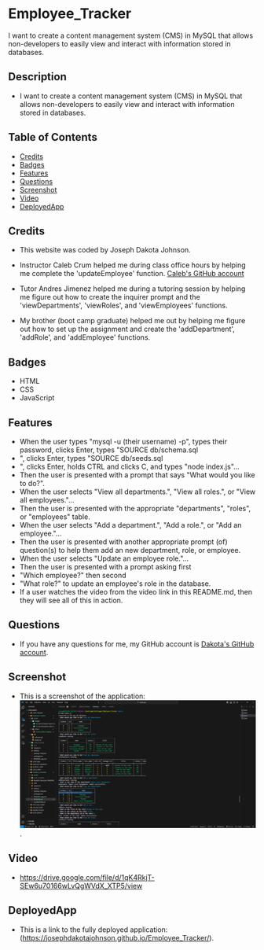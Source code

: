 # Employee_Tracker
I want to create a content management system (CMS) in MySQL that allows non-developers to easily view and interact with information stored in databases.

## Description

 - I want to create a content management system (CMS) in MySQL that allows non-developers to easily view and interact with information stored in databases.

## Table of Contents

  - [Credits](#credits)
  - [Badges](#badges)
  - [Features](#features)
  - [Questions](#questions)
  - [Screenshot](#screenshot)
  - [Video](#video)
  - [DeployedApp](#deployedApp)

## Credits

 - This website was coded by Joseph Dakota Johnson.

 - Instructor Caleb Crum helped me during class office hours by helping me complete the 'updateEmployee' function. [Caleb's GitHub account](https://github.com/CalebCrumInstructor)

 - Tutor Andres Jimenez helped me during a tutoring session by helping me figure out how to create the inquirer prompt and the 'viewDepartments', 'viewRoles', and 'viewEmployees' functions.

 - My brother (boot camp graduate) helped me out by helping me figure out how to set up the assignment and create the 'addDepartment', 'addRole', and 'addEmployee' functions.

## Badges

 - HTML
 - CSS
 - JavaScript

## Features

 - When the user types "mysql -u (their username) -p", types their password, clicks Enter, types "SOURCE db/schema.sql
 - ", clicks Enter, types "SOURCE db/seeds.sql
 - ", clicks Enter, holds CTRL and clicks C, and types "node index.js"...
 - Then the user is presented with a prompt that says "What would you like to do?".
 - When the user selects "View all departments.", "View all roles.", or "View all employees."...
 - Then the user is presented with the appropriate "departments", "roles", or "employees" table.
 - When the user selects "Add a department.", "Add a role.", or "Add an employee."...
 - Then the user is presented with another appropriate prompt (of) question(s) to help them add an new department, role, or employee.
 - When the user selects "Update an employee role."...
 - Then the user is presented with a prompt asking first
 -  "Which employee?" then second
 -  "What role?" to update an employee's role in the database.
 - If a user watches the video from the video link in this README.md, then they will see all of this in action.

## Questions

 - If you have any questions for me, my GitHub account is [Dakota's GitHub account](https://github.com/josephdakotajohnson).

## Screenshot

 - This is a screenshot of the application: ![Application Screenshot](assets/images/Screen_Capture.JPG).

## Video

 - https://drive.google.com/file/d/1qK4RkjT-SEw6u70166wLvQgWVdX_XTP5/view

## DeployedApp

 - This is a link to the fully deployed application: (https://josephdakotajohnson.github.io/Employee_Tracker/).
